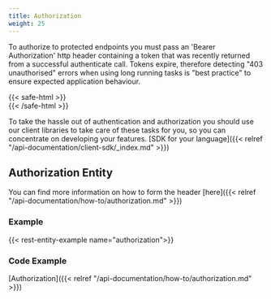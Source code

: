 ```yaml
---
title: Authorization
weight: 25
---
```


To authorize to protected endpoints you must pass an 'Bearer Authorization' http header containing a token that was recently 
returned from a successful authenticate call. Tokens expire, therefore detecting "403 unauthorised" errors when using
long running tasks is "best practice" to ensure expected application behaviour.

{{< safe-html >}}
<br>
{{< /safe-html >}}

To take the hassle out of authentication and authorization you should use our client libraries to take care of these
tasks for you, so you can concentrate on developing your features. [SDK for your language]({{< relref "/api-documentation/client-sdk/_index.md" >}})

## Authorization Entity

You can find more information on how to form the header [here]({{< relref "/api-documentation/how-to/authorization.md" >}})

### Example
{{< rest-entity-example name="authorization">}}

### Code Example

[Authorization]({{< relref "/api-documentation/how-to/authorization.md" >}})
